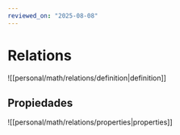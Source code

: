 ```yaml
---
reviewed_on: "2025-08-08"
---
```


# Relations

![[personal/math/relations/definition|definition]]

## Propiedades

![[personal/math/relations/properties|properties]]
